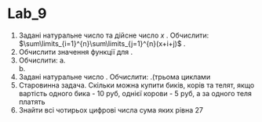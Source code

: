 # Lab_9

1.	Задані натуральне число   та дійсне число $x$ . Обчислити: $\sum\limits_{i=1}^{n}\sum\limits_{j=1}^{n}(x+i+j)$  .
2.	Обчислити значення функції   для  .
3.	Обчислити:
a.	 
b.	 
4.	Задані натуральне число  . Обчислити:  .(трьома циклами
5.	Старовинна задача. Скільки можна купити биків, корів та телят, якщо вартість одного бика - 10 руб, однієї корови - 5 руб, а за одного теля платять
6.	Знайти всі чотирьох цифрові числа сума яких рівна 27 

